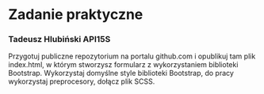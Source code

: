 # Zadanie praktyczne
### Tadeusz Hlubiński API15S
Przygotuj publiczne repozytorium na portalu github.com i opublikuj tam plik index.html, w którym stworzysz formularz z wykorzystaniem biblioteki Bootstrap. Wykorzystaj domyślne style biblioteki Bootstrap, do pracy wykorzystaj preprocesory, dołącz plik SCSS.
